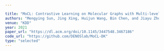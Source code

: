 ```yaml
---

title: "MoCL: Contrastive Learning on Molecular Graphs with Multi-level Domain Knowledge."
authors: "Mengying Sun, Jing Xing, Huijun Wang, Bin Chen, and Jiayu Zhou"
venue: "KDD"
year: 2021
paper_url: "https://dl.acm.org/doi/10.1145/3447548.3467186"
code_url: "https://github.com/DENOSlab/MoCL-DK"
type: "selected"
---
```

